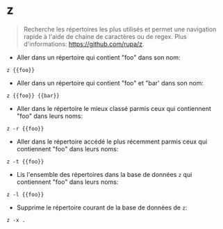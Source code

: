 # z

> Recherche les répertoires les plus utilisés et permet une navigation rapide à l'aide de chaine de caractères ou de regex.
> Plus d'informations: <https://github.com/rupa/z>.

- Aller dans un répertoire qui contient "foo" dans son nom:

`z {{foo}}`

- Aller dans un répertoire qui contient "foo" et "bar' dans son nom:

`z {{foo}} {{bar}}`

- Aller dans le répertoire le mieux classé parmis ceux qui contiennent "foo" dans leurs noms:

`z -r {{foo}}`

- Aller dans le répertoire accédé le plus récemment parmis ceux qui contiennent "foo" dans leurs noms:

`z -t {{foo}}`

- Lis l'ensemble des répertoires dans la base de données `z` qui contiennent "foo" dans leurs noms:

`z -l {{foo}}`

- Supprime le répertoire courant de la base de données de `z`:

`z -x .`
